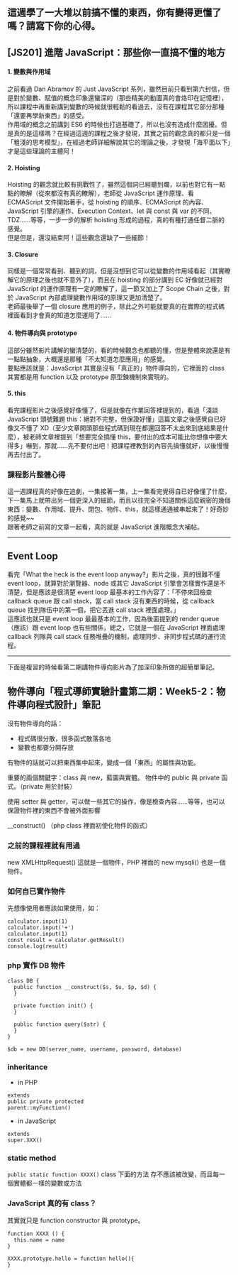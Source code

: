 ## 這週學了一大堆以前搞不懂的東西，你有變得更懂了嗎？請寫下你的心得。


## [JS201] 進階 JavaScript：那些你一直搞不懂的地方

#### 1. 變數與作用域  
之前看過 Dan Abramov 的 Just JavaScript 系列，雖然目前只看到第六封信，但是對於變數、賦值的概念印象還蠻深的（那些精美的動圖真的會烙印在記憶裡），所以課程中再重新講到變數的時候就很輕鬆的看過去，沒有在課程其它部分那種「還要再學新東西」的感受。  
作用域的概念之前講到 ES6 的時候也打過基礎了，所以也沒有造成什麼困擾。但是真的是這樣嗎？在經過這週的課程之後才發現，其實之前的觀念真的都只是一個「粗淺的思考模型」，在經過老師詳細解說其它的理論之後，才發現「海平面以下」才是這些理論的主體阿！
#### 2. Hoisting  
Hoisting 的觀念就比較有挑戰性了，雖然這個詞已經聽到爛，以前也對它有一點點的瞭解（從來都沒有真的瞭解），老師從 JavaScript 運作原理、看 ECMAScript 文件開始著手，從 hoisting 的順序、ECMAScript 的內容、JavaScript 引擎的運作、Execution Context、let 與 const 與 var 的不同、TDZ……等等，一步一步的解析 hoisting 形成的過程，真的有種打通任督二脈的感覺。  
但是但是，還沒結束阿！這些觀念還缺了一些細節！
#### 3. Closure  
同樣是一個常常看到、聽到的詞，但是沒想到它可以從變數的作用域看起（其實瞭解它的原理之後也就不意外了），而且在 hoisting 的部分講到 EC 好像就已經對 JavaScript 的運作原理有一定的瞭解了，這一節又加上了 Scope Chain 之後，對於 JavaScript 內部處理變數作用域的原理又更加清楚了。  
老師最後舉了一個 closure 應用的例子，除此之外可能就要真的在實際的程式碼裡面看到才會真的知道怎麼運用了……  
#### 4. 物件導向與 prototype  
這部分雖然影片講解的蠻清楚的，看的時候觀念也都聽的懂，但是整體來說還是有一點點抽象，大概還是那種「不太知道怎麼應用」的感覺。  
要點應該就是：JavaScript 其實是沒有「真正的」物件導向的，它裡面的 class 其實都是用 function 以及 prototype 原型鍊機制來實現的。

#### 5. this  
看完課程影片之後感覺好像懂了，但是就像在作業回答裡提到的，看過「淺談 JavaScript 頭號難題 this：絕對不完整，但保證好懂」這篇文章之後感覺自已好像又不懂了 XD（至少文章開頭那些程式碼到現在都還回答不太出來到底結果是什麼），被老師文章裡提到「想要完全搞懂 this，要付出的成本可能比你想像中要大得多」嚇到，那就……先不要付出吧！把課程裡教到的內容先搞懂就好，以後慢慢再去付出了。

### 課程影片整體心得
這一週課程真的好像在追劇，一集接著一集，上一集看完覺得自已好像懂了什麼，下一集馬上就帶出另一個更深入的細節，而且以往完全不知道關係這麼親密的幾個東西：變數、作用域、提升、閉包、物件、this，就這樣通通被串起來了！好奇妙的感覺~~  
跟著老師之前寫的文章一起看，真的就是 JavaScript 進階概念大補帖。  

---

## Event Loop
看完「What the heck is the event loop anyway?」影片之後，真的很難不懂 event loop，就算對於瀏覽器、node 或其它 JavaScript 引擎會怎樣實作還是不清楚，但是應該是很清楚 event loop 最基本的工作內容了：「不停來回檢查 callback queue 跟 call stack，當 call stack 沒有東西的時候，從 callback queue 找到隊伍中的第一個，把它丟進 call stack 裡面處理。」  
這應該也就只是 event loop 最最基本的工作，因為後面提到的 render queue （應該）跟 event loop 也有些關係，總之，它就是一個在 JavaScript 裡面處理 callback 列隊與 call stack 任務堆疊的機制，處理同步、非同步程式碼的運行流程。

---

下面是複習的時候看第二期講物件導向影片為了加深印象所做的超簡單筆記。
## 物件導向「程式導師實驗計畫第二期：Week5-2：物件導向程式設計」筆記  
沒有物件導向的話：
- 程式碼很分散，很多函式散落各地
- 變數也都要分開存放

有物件的話就可以把東西集中起來，變成一個「東西」的屬性與功能。

重要的兩個關鍵字：class 與 new，藍圖與實體。
物件中的 public 與 private 函式。（private 用於封裝）

使用 setter 與 getter，可以做一些其它的操作，像是檢查內容……等等，也可以保證物件裡的東西不會被外面影響

__construct() （php class 裡面初使化物件的函式）

### 之前的課程裡就有用過
new XMLHttpRequest() 這就是一個物件，PHP 裡面的 new mysqli() 也是一個物件。

### 如何自已實作物件
先想像使用者應該如果使用，如：
```
calculator.input(1)
calculator.input('+')
calculator.input(1)
const result = calculator.getResult()
console.log(result)
```

### php 實作 DB 物件
```
class DB {
  public function __construct($s, $u, $p, $d) {
  }

  private function init() {
  }

  public function query($str) {
  }  
}

$db = new DB(server_name, username, password, database)
```

### inheritance
- in PHP
```
extends
public private protected
parent::myFunction()
```

- in JavaScript
```
extends
super.XXX()
```

### static method
`public static function XXXX()`
class 下面的方法
存不應該被改變，而且每一個實體都一樣的變數或方法

### JavaScript 真的有 class？
其實就只是 function constructor 與 prototype。

```
function XXXX () {
  this.name = name
}

XXXX.prototype.hello = function hello(){
}
```